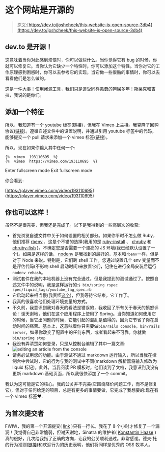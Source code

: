 # 这个网站是开源的

> 原文:[https://dev.to/joshcheek/this-website-is-open-source-3db4](https://dev.to/joshcheek/this-website-is-open-source-3db4)

## dev.to 是开源！

这意味着当你对此感到烦恼时，你可以做些什么。当你觉得它有 bug 的时候，你就可以修复它。当你认为它缺少一个特性时，你可以添加这个特性。当你对它的工作原理感到困惑时，你可以去参考它的实现。当它做一些很酷的事情时，你可以去看看他们是怎么做的。

这是一件大事！使用闭源工具，我们只是遭受同样愚蠢的狗屎多年！斯莱克和吉拉，我说的是你们。

## 添加一个特征

所以，我知道有一个 youtube 标签([链接](https://dev.to/jess/comment/4739))，但我在 Vimeo 上主持。我克隆了回购协议([链接](https://github.com/thepracticaldev/dev.to))。遵循自述文件中的设置说明，并通过引用 youtube 标签中的代码，能够提交一个 pull 请求来添加一个 vimeo 标签([链接](https://github.com/thepracticaldev/dev.to/pull/409))。

所以，现在如果你输入其中任何一个:

```
{%  vimeo  193110695  %}
{%  vimeo  https://vimeo.com/193110695  %} 
```

Enter fullscreen mode Exit fullscreen mode

你会看到:

[https://player.vimeo.com/video/193110695](https://player.vimeo.com/video/193110695)

## 你也可以这样！

虽然不是很完美，但我还是完成了。以下是我得到的一些高层次的收获:

*   首先浏览自述文件中关于如何设置的相关部分。如果你平时不怎么做 Ruby，他们推荐 [rbenv](https://github.com/rbenv/rbenv) ，这是个不错的选择(我用的是 [ruby-install](https://github.com/postmodern/ruby-install#readme) 、 [chruby](https://github.com/postmodern/chruby) 和 [chruby-fish](https://github.com/JeanMertz/chruby-fish) )。不确定您是否需要一个漂亮的 JS 环境(我已经默认设置了一个)。如果是这样的话， [nodenv](https://github.com/nodenv/nodenv) 是我找到的最好的，基本和`rbenv`一样，但是对于 Node 来说。特别是，它们跨 shell 工作，您通过设置几个 env 变量而不是评估代码(不影响 shell 启动时间)来放置它们，记住在进行全局安装后运行`nodenv rehash`。
*   测试套件在我的本地机器上没有完全通过，但是我提到的测试通过了。按照自述文件中的说明，我是这样运行的:`$ bin/spring rspec spec/liquid_tags/youtube_tag_spec.rb`
*   它启动起来相当慢(我责怪[这个](https://github.com/rails/rails/blob/2b594b061f34094175fd3efeeb1cd5d245cbabe3/railties/lib/rails/generators/rails/app/templates/config/application.rb.tt#L22))，但我等待它结束，它工作了。
*   我真的很喜欢他们处理环境变量的方式。
*   不久前，我意识到我对春天的看法是错误的，我收回了所有关于春天的愤怒评论！谢天谢地，他们在这个应用程序上使用了 Spring。当你知道如何使用它的时候，当它出问题的时候，它能引起的混乱是值得的，因为它节省了你在启动时间的痛苦。基本上，这意味着你只需要做`bin/rails console`，`bin/rails server`，如果你改变了配置中的任何东西，或者看起来不可靠，你就做`bin/spring stop`
*   我没有弄清楚如何登录，只是从控制台编辑了其中一篇文章:![editing an article from the console](../Images/cba3b784ca0e981af70aa06efce01528.png)
*   请务必试用您的功能。由于测试不通过 markdown 运行输入，所以当我在控制台中尝试时，它的行为与我的测试中不同(markdown 解析器将输入修改为 liquid 标记)。此外，当我阅读 PR 模板时，他们谈到了文档，我意识到我没有更新 markdown 基础页面，所以我很快添加了一个 commit。

我认为这可能是它的核心。我的公关并不完美(它围绕降价问题工作，而不是修复它)，但对于任何给定的项目，总是有更多的事情要做，它完成了我想要的:现在有一个 vimeo 标签❤️.

## 为首次提交者

FWIW，我的第一个开源提交( [link](https://github.com/rtomayko/tilt/pull/81) )只有一行长。我花了 8 个小时才修复了一个漏洞！我觉得自己非常脆弱，但谢天谢地，Sinatra 的维护者( [Konstantin Haase](https://github.com/rkh) )真的很好，几次给我指了正确的方向，让我的公关顺利通过。非常感谢。德夫·托的行为准则([链接](https://dev.to/code-of-conduct))和欢迎行为的历史表明，他们将同样是优秀的 OSS 牧羊人。
